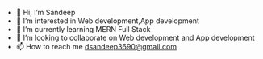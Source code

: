 - 👋 Hi, I’m Sandeep
- 👀 I’m interested in Web development,App development
- 🌱 I’m currently learning MERN Full Stack
- 💞️ I’m looking to collaborate on Web development and App development
- 📫 How to reach me dsandeep3690@gmail.com

<!---
saisandeepd7/saisandeepd7 is a ✨ special ✨ repository because its `README.md` (this file) appears on your GitHub profile.
You can click the Preview link to take a look at your changes.
--->

